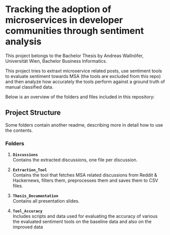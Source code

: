 # Tracking the adoption of microservices in developer communities through sentiment analysis

This project belongs to the Bachelor Thesis by Andreas Wallnöfer, Universität Wien, Bachelor Business Informatics.

This project tries to extraxt microservice related posts, use sentiment tools to evaluate sentiment towards MSA (the tools are excluded from this repo) and then analyze how accurately the tools perform against a ground truth of manual classified data.

Below is an overview of the folders and files included in this repository:

## Project Structure
Some folders contain another readme, describing more in detail how to use the contents.

### Folders

1. **`Discussions`**  
   Contains the extracted discussions, one file per discussion.

2. **`Extraction_Tool`**  
   Contains the tool that fetches MSA related discussions from Reddit & Hackernews, filters them, preprocesses them and saves them to CSV files.

3. **`Thesis_Documentation`**  
   Contains all presentation slides.

4. **`Tool_Accuracy`**  
   Includes scripts and data used for evaluating the accuracy of various the evaluated sentiment tools on the baseline data and also on the improved data

